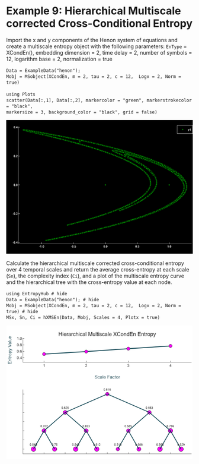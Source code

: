 # Example 9: Hierarchical Multiscale corrected Cross-Conditional Entropy

Import the x and y components of the Henon system of equations and create a multiscale
entropy object with the following parameters:
`EnType` = XCondEn(), embedding dimension = 2, time delay = 2, number of symbols = 12,
logarithm base = 2, normalization = true
```
Data = ExampleData("henon");
Mobj = MSobject(XCondEn, m = 2, tau = 2, c = 12,  Logx = 2, Norm = true)

using Plots
scatter(Data[:,1], Data[:,2], markercolor = "green", markerstrokecolor = "black",
markersize = 3, background_color = "black", grid = false)
```

![Henon](../assets/henonjl.png)

Calculate the hierarchical multiscale corrected cross-conditional entropy over 4 temporal
scales and return the average cross-entropy at each scale (`Sn`), the complexity index (`Ci`),
and a plot of the multiscale entropy curve and the hierarchical tree with the cross-entropy
value at each node.
```@example
using EntropyHub # hide
Data = ExampleData("henon"); # hide
Mobj = MSobject(XCondEn, m = 2, tau = 2, c = 12,  Logx = 2, Norm = true) # hide
MSx, Sn, Ci = hXMSEn(Data, Mobj, Scales = 4, Plotx = true)
```

![hXMSEn](../assets/hXMSEnjl.png)